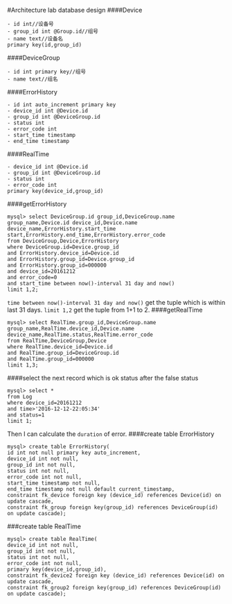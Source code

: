 #Architecture lab database design
####Device
```
- id int//设备号
- group_id int @Group.id//组号
- name text//设备名
primary key(id,group_id)
```
####DeviceGroup
```
- id int primary key//组号
- name text//组名
```
####ErrorHistory
```
- id int auto_increment primary key
- device_id int @Device.id
- group_id int @DeviceGroup.id
- status int
- error_code int
- start_time timestamp
- end_time timestamp
```
####RealTime
```
- device_id int @Device.id
- group_id int @DeviceGroup.id
- status int
- error_code int
primary key(device_id,group_id)
```
####getErrorHistory
```
mysql> select DeviceGroup.id group_id,DeviceGroup.name group_name,Device.id device_id,Device.name device_name,ErrorHistory.start_time start,ErrorHistory.end_time,ErrorHistory.error_code 
from DeviceGroup,Device,ErrorHistory 
where DeviceGroup.id=Device.group_id 
and ErrorHistory.device_id=Device.id 
and ErrorHistory.group_id=Device.group_id
and ErrorHistory.group_id=000000 
and device_id=20161212 
and error_code=0 
and start_time between now()-interval 31 day and now() 
limit 1,2;
```
`time between now()-interval 31 day and now()` get the tuple which is within last 31 days.
`limit 1,2` get the tuple from 1+1 to 2.
####getRealTime
```
mysql> select RealTime.group_id,DeviceGroup.name group_name,RealTime.device_id,Device.name device_name,RealTime.status,RealTime.error_code 
from RealTime,DeviceGroup,Device 
where RealTime.device_id=Device.id 
and RealTime.group_id=DeviceGroup.id 
and RealTime.group_id=000000 
limit 1,3;
```
####select the next record which is ok status after the false status
```
mysql> select * 
from Log 
where device_id=20161212 
and time>'2016-12-12-22:05:34' 
and status=1 
limit 1;
```
Then I can calculate the `duration` of error.
####create table ErrorHistory
```
mysql> create table ErrorHistory( 
id int not null primary key auto_increment, 
device_id int not null, 
group_id int not null, 
status int not null, 
error_code int not null, 
start_time timestamp not null, 
end_time timestamp not null default current_timestamp, 
constraint fk_device foreign key (device_id) references Device(id) on update cascade, 
constraint fk_group foreign key(group_id) references DeviceGroup(id) on update cascade);
```
###create table RealTime
```
mysql> create table RealTime( 
device_id int not null, 
group_id int not null, 
status int not null, 
error_code int not null, 
primary key(device_id,group_id), 
constraint fk_device2 foreign key (device_id) references Device(id) on update cascade, 
constraint fk_group2 foreign key(group_id) references DeviceGroup(id) on update cascade);
```